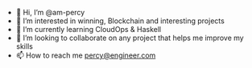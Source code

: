 - 👋 Hi, I’m @am-percy
- 👀 I’m interested in winning, Blockchain and interesting projects 
- 🌱 I’m currently learning CloudOps & Haskell
- 💞️ I’m looking to collaborate on any project that helps me improve my skills
- 📫 How to reach me percy@engineer.com 

<!---
am-percy/am-percy is a ✨ special ✨ repository because its `README.md` (this file) appears on your GitHub profile.
You can click the Preview link to take a look at your changes.
--->

